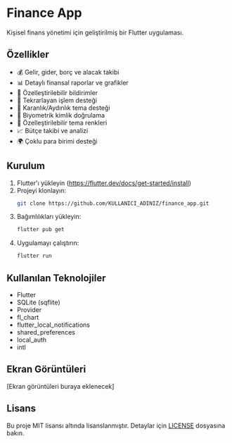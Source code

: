 # Finance App

Kişisel finans yönetimi için geliştirilmiş bir Flutter uygulaması.

## Özellikler

- 💰 Gelir, gider, borç ve alacak takibi
- 📊 Detaylı finansal raporlar ve grafikler
- 🔔 Özelleştirilebilir bildirimler
- 📅 Tekrarlayan işlem desteği
- 📱 Karanlık/Aydınlık tema desteği
- 🔐 Biyometrik kimlik doğrulama
- 🎨 Özelleştirilebilir tema renkleri
- 📈 Bütçe takibi ve analizi
- 🌍 Çoklu para birimi desteği

## Kurulum

1. Flutter'ı yükleyin (https://flutter.dev/docs/get-started/install)
2. Projeyi klonlayın:
   ```bash
   git clone https://github.com/KULLANICI_ADINIZ/finance_app.git
   ```
3. Bağımlılıkları yükleyin:
   ```bash
   flutter pub get
   ```
4. Uygulamayı çalıştırın:
   ```bash
   flutter run
   ```

## Kullanılan Teknolojiler

- Flutter
- SQLite (sqflite)
- Provider
- fl_chart
- flutter_local_notifications
- shared_preferences
- local_auth
- intl

## Ekran Görüntüleri

[Ekran görüntüleri buraya eklenecek]

## Lisans

Bu proje MIT lisansı altında lisanslanmıştır. Detaylar için [LICENSE](LICENSE) dosyasına bakın.
